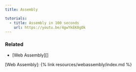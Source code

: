 ```yaml
---
title: Assembly

tutorials:
  - title: Assembly in 100 seconds
    url: https://youtu.be/4gwYkEK0gOk
---
```


### Related

- [Web Assembly][]

[Web Assembly]: {% link resources/webassembly/index.md %}
